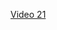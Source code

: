 [Video 21](https://egghead.io/lessons/javascript-redux-extracting-presentational-components-addtodo-footer-filterlink)